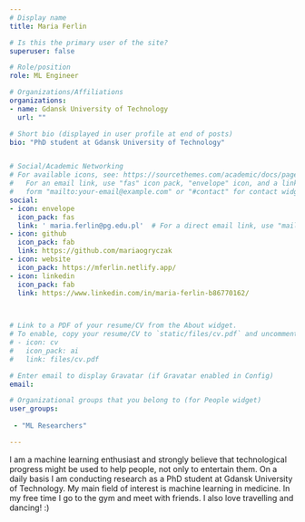 ```yaml
---
# Display name
title: Maria Ferlin

# Is this the primary user of the site?
superuser: false

# Role/position
role: ML Engineer

# Organizations/Affiliations
organizations:
- name: Gdansk University of Technology
  url: ""

# Short bio (displayed in user profile at end of posts)
bio: "PhD student at Gdansk University of Technology"


# Social/Academic Networking
# For available icons, see: https://sourcethemes.com/academic/docs/page-builder/#icons
#   For an email link, use "fas" icon pack, "envelope" icon, and a link in the
#   form "mailto:your-email@example.com" or "#contact" for contact widget.
social:
- icon: envelope
  icon_pack: fas
  link: ' maria.ferlin@pg.edu.pl'  # For a direct email link, use "mailto:test@example.org".
- icon: github
  icon_pack: fab
  link: https://github.com/mariaogryczak
- icon: website
  icon_pack: https://mferlin.netlify.app/
- icon: linkedin
  icon_pack: fab
  link: https://www.linkedin.com/in/maria-ferlin-b86770162/
  


# Link to a PDF of your resume/CV from the About widget.
# To enable, copy your resume/CV to `static/files/cv.pdf` and uncomment the lines below.
# - icon: cv
#   icon_pack: ai
#   link: files/cv.pdf

# Enter email to display Gravatar (if Gravatar enabled in Config)
email: 

# Organizational groups that you belong to (for People widget)
user_groups:
 
 - "ML Researchers"

---
```

I am a machine learning enthusiast and strongly believe that technological progress might be used to help people, not only to entertain them.
On a daily basis I am conducting research as a PhD student at Gdansk University of Technology.
My main field of interest is machine learning in medicine.
In my free time I go to the gym and meet with friends. I also love travelling and dancing! :)

 
